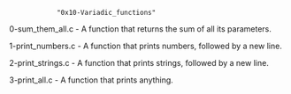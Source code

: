 				"0x10-Variadic_functions"

0-sum_them_all.c - A function that returns the sum of all its parameters.

1-print_numbers.c - A function that prints numbers, followed by a new line.

2-print_strings.c - A function that prints strings, followed by a new line.

3-print_all.c - A function that prints anything.
